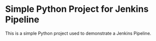 # Simple Python Project for Jenkins Pipeline
This is a simple Python project used to demonstrate a Jenkins Pipeline.
